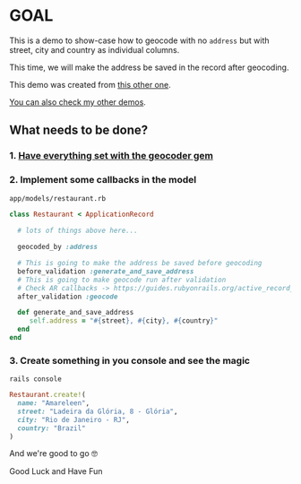 # GOAL

This is a demo to show-case how to geocode with no `address` but with street, city and country as individual columns.

This time, we will make the address be saved in the record after geocoding.

This demo was created from [this other one](https://github.com/andrerferrer/geocoder-gem#goal).

[You can also check my other demos](https://github.com/andrerferrer/dedemos/blob/master/README.md#ded%C3%A9mos).

## What needs to be done?

### 1. [Have everything set with the geocoder gem](https://github.com/andrerferrer/geocoder-gem#goal)

### 2. Implement some callbacks in the model

`app/models/restaurant.rb`

```ruby
class Restaurant < ApplicationRecord
  
  # lots of things above here...

  geocoded_by :address

  # This is going to make the address be saved before geocoding
  before_validation :generate_and_save_address
  # This is going to make geocode run after validation
  # Check AR callbacks -> https://guides.rubyonrails.org/active_record_callbacks.html
  after_validation :geocode

  def generate_and_save_address
     self.address = "#{street}, #{city}, #{country}"
  end
end
```

### 3. Create something in you console and see the magic

`rails console`

```ruby 
Restaurant.create!( 
  name: "Amareleen", 
  street: "Ladeira da Glória, 8 - Glória",
  city: "Rio de Janeiro - RJ",
  country: "Brazil"
)
```

And we're good to go 🤓

Good Luck and Have Fun
